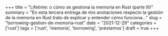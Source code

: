 +++
title = "Lifetime: o cómo se gestiona la memoria en Rust (parte III)"
summary = "En esta tercera entrega de mis anotaciones respecto la gestión de la memoria en Rust trato de explicar y entender cómo funciona..."
slug = "borrowing-gestion-de-memoria-rust"
date = "2021-12-29"
categories = ['rust']
tags = ['rust', 'memoria', 'borrowing', 'préstamos']
draft = true
+++
